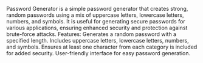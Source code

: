 Password Generator is a simple password generator that creates strong, random passwords using a mix of uppercase letters, lowercase letters, numbers, and symbols. It is useful for generating secure passwords for various applications, ensuring enhanced security and protection against brute-force attacks.
Features:
    Generates a random password with a specified length.
    Includes uppercase letters, lowercase letters, numbers, and symbols.
    Ensures at least one character from each category is included for added security.
    User-friendly interface for easy password generation.

